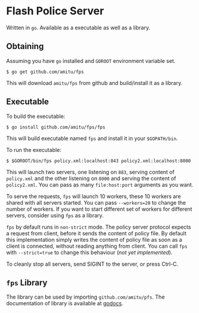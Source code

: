 # Flash Police Server

Written in `go`. Available as a executable as well as a library.

## Obtaining

Assuming you have `go` installed and `GOROOT` environment variable set.

```shell
$ go get github.com/amitu/fps
```

This will download `amitu/fps` from github and build/install it as a library.

## Executable

To build the executable:

```shell
$ go install github.com/amitu/fps/fps
```

This will build executable named `fps` and install it in your `$GOPATH/bin`. 

To run the executable:

```shell
$ $GOROOT/bin/fps policy.xml:localhost:843 policy2.xml:localhost:8000
```

This will launch two servers, one listening on `883`, serving content of `policy.xml` and the other listening on `8000` and serving the content of `policy2.xml`. You can pass as many `file:host:port` arguments as you want.

To serve the requests, `fps` will launch 10 workers, these 10 workers are shared with all servers started. You can pass `--workers=20` to change the number of workers. If you want to start different set of workers for different servers, consider using `fps` as a library.

`fps` by default runs in `non-strict` mode. The policy server protocol expects a request from client, before it sends the content of policy file. By default this implementation simply writes the content of policy file as soon as a client is connected, without reading anything from client. You can call `fps` with `--strict=true` to change this behaviour (*not yet implemented*).

To cleanly stop all servers, send SIGINT to the server, or press Ctrl-C. 

## `fps` Library

The library can be used by importing `github.com/amitu/pfs`. The documentation of library is available at [godocs](http://godoc.org/github.com/amitu/fps).

